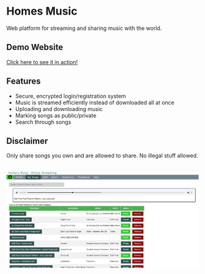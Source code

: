# Homes Music
Web platform for streaming and sharing music with the world.

## Demo Website
<a href='http://sandcastle.cosc.brocku.ca/~tn16jv/homes_music/home.php'>Click here to see it in action!</a>

## Features
* Secure, encrypted login/registration system
* Music is streamed efficiently instead of downloaded all at once
* Uploading and downloading music
* Marking songs as public/private
* Search through songs

## Disclaimer
Only share songs you own and are allowed to share. No illegal stuff allowed.

&nbsp;
<img src="https://github.com/tn16jv/Homes-Music/blob/master/images/sample.PNG" alt="Website Screenshot">
